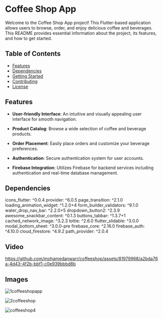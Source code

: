 # Coffee Shop App

Welcome to the Coffee Shop App project! This Flutter-based application allows users to browse, order, and enjoy delicious coffee and beverages. This README provides essential information about the project, its features, and how to get started.

## Table of Contents

- [Features](#features)
- [Dependencies](#dependencies)
- [Getting Started](#getting-started)
- [Contributing](#contributing)
- [License](#license)

## Features

- **User-friendly Interface**: An intuitive and visually appealing user interface for smooth navigation.

- **Product Catalog**: Browse a wide selection of coffee and beverage products.

- **Order Placement**: Easily place orders and customize your beverage preferences.

- **Authentication**: Secure authentication system for user accounts.

- **Firebase Integration**: Utilizes Firebase for backend services including authentication and real-time database management.

## Dependencies 

  icons_flutter: ^0.0.4
  provider: ^6.0.5
  page_transition: ^2.1.0
  loading_animation_widget: ^1.2.0+4
  form_builder_validators: ^9.1.0
  water_drop_nav_bar: ^2.2.0+5
  dropdown_button2: ^2.3.9
  awesome_snackbar_content: ^0.1.3
  buttons_tabbar: ^1.3.7+1
  cached_network_image: ^3.2.3
  lottie: ^2.6.0
  flutter_slidable: ^3.0.0
  modal_bottom_sheet: ^3.0.0-pre
  firebase_core: ^2.16.0
  firebase_auth: ^4.10.0
  cloud_firestore: ^4.9.2
  path_provider: ^2.0.4

## Video 


https://github.com/mohamedanwarr/coffeeshop/assets/81979968/a2bda76a-4d43-4f2b-bbf1-c0e939bbbd8b



## Images
![1coffeeshopapp](https://github.com/mohamedanwarr/coffeeshop/assets/81979968/94bbc1c8-689f-4443-a256-f147bf41095a)


![2coffeeshop](https://github.com/mohamedanwarr/coffeeshop/assets/81979968/1588fb20-883c-4ec8-833b-6326e088c1de)


![coffeeshop4](https://github.com/mohamedanwarr/coffeeshop/assets/81979968/279e4001-e4ce-41cf-9f99-5df624e64852)


